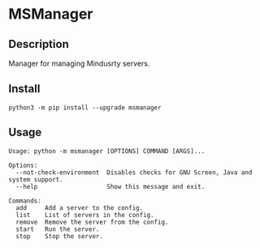# MSManager
## Description
Manager for managing Mindusrty servers.
## Install
```shell
python3 -m pip install --upgrade msmanager
```
## Usage
```shell
Usage: python -m msmanager [OPTIONS] COMMAND [ARGS]...

Options:
  --not-check-environment  Disables checks for GNU Screen, Java and system support.
  --help                   Show this message and exit.

Commands:
  add     Add a server to the config.
  list    List of servers in the config.
  remove  Remove the server from the config.
  start   Run the server.
  stop    Stop the server.
```
